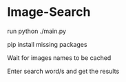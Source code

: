# Image-Search

run python ./main.py

pip install missing packages

Wait for images names to be cached

Enter search word/s and get the results